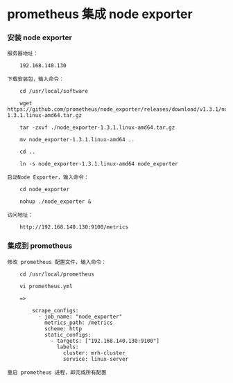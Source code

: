 
# prometheus 集成 node exporter

### 安装 node exporter

    服务器地址：

        192.168.140.130

    下载安装包，输入命令：

        cd /usr/local/software

        wget https://github.com/prometheus/node_exporter/releases/download/v1.3.1/node_exporter-1.3.1.linux-amd64.tar.gz

        tar -zxvf ./node_exporter-1.3.1.linux-amd64.tar.gz

        mv node_exporter-1.3.1.linux-amd64 ..

        cd ..

        ln -s node_exporter-1.3.1.linux-amd64 node_exporter

    启动Node Exporter，输入命令：

        cd node_exporter

        nohup ./node_exporter &

    访问地址：

        http://192.168.140.130:9100/metrics

### 集成到 prometheus

    修改 prometheus 配置文件，输入命令：

        cd /usr/local/prometheus

        vi prometheus.yml

        =>

            scrape_configs:
              - job_name: "node_exporter"
                metrics_path: /metrics
                scheme: http
                static_configs:
                  - targets: ["192.168.140.130:9100"]
                    labels:
                      cluster: mrh-cluster
                      service: linux-server

    重启 prometheus 进程，即完成所有配置
